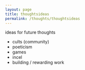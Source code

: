 ```yaml
---
layout: page
title: thoughtsideas
permalink: /thoughts/thoughtsideas
---
```


ideas for future thoughts

- cults (community)
- poeticism
- games
- incel
- building / rewarding work